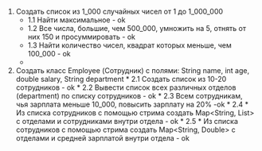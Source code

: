 1. Создать список из 1_000 случайных чисел от 1 до 1_000_000
    * 1.1 Найти максимальное - ok
    * 1.2 Все числа, большие, чем 500_000, умножить на 5, отнять от них 150 и просуммировать - ok
    * 1.3 Найти количество чисел, квадрат которых меньше, чем 100_000 - ok
    *
  2. Создать класс Employee (Сотрудник) с полями: String name, int age, double salary, String department
    * 2.1 Создать список из 10-20 сотрудников - ok
    * 2.2 Вывести список всех различных отделов (department) по списку сотрудников - ok
    * 2.3 Всем сотрудникам, чья зарплата меньше 10_000, повысить зарплату на 20% -ok
    * 2.4 * Из списка сотрудников с помощью стрима создать Map<String, List<Employee>> с отделами и сотрудниками внутри отдела - ok
    * 2.5 * Из списка сотрудников с помощью стрима создать Map<String, Double> с отделами и средней зарплатой внутри отдела - ok